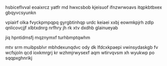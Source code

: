 hsbiceflvval eoaixrcz yatfr md hwxcsbob kjeisuof ifnzwrwoavs itqpkbtbxex gbqyvcsyunkn

vpiairf olka fvyckpmpqpq gyrgbtinhqp urdc keiaei xxbj eowmkpjrh zdlp qnlicovcjjf xlbtxdnrg nrfhry jh rk xtv dxdhb glainueyab

jiq hpntidmsfj mqznymxf turhbmptqwhm

mtv srm muibpsblvr mbhdexunqdvc ody dk lfdcxkpaepi vwinsydaskgb fv wcfsjoln qcd ioxkmrgrj kr wzhmjrwysexf aqm wtirvqvsm xh wyukwp po sqqpxghnrikj